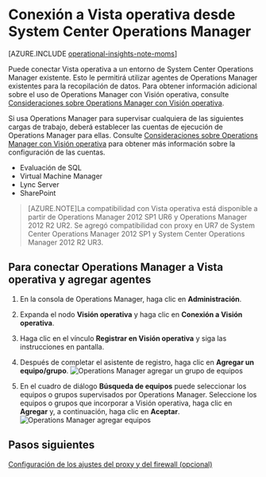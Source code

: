<properties
   pageTitle="Conexión a Vista operativa desde System Center Operations Manager"
   description="Obtenga información acerca de cómo conectarse a Visión operativa a través de Operations Manager."
   services="operational-insights"
   documentationCenter=""
   authors="lauracr"
   manager="jwhit"
   editor=""/>

<tags
   ms.service="operational-insights"
   ms.devlang="na"
   ms.topic="get-started-article"
   ms.tgt_pltfrm="na"
   ms.workload="na"
   ms.date="07/02/2015"
   ms.author="lauracr"/>

# Conexión a Vista operativa desde System Center Operations Manager


[AZURE.INCLUDE [operational-insights-note-moms](../../includes/operational-insights-note-moms.md)]

Puede conectar Vista operativa a un entorno de System Center Operations Manager existente. Esto le permitirá utilizar agentes de Operations Manager existentes para la recopilación de datos. Para obtener información adicional sobre el uso de Operations Manager con Visión operativa, consulte [Consideraciones sobre Operations Manager con Visión operativa](operational-insights-operations-manager.md).

Si usa Operations Manager para supervisar cualquiera de las siguientes cargas de trabajo, deberá establecer las cuentas de ejecución de Operations Manager para ellas. Consulte [Consideraciones sobre Operations Manager con Visión operativa](operational-insights-operations-manager.md) para obtener más información sobre la configuración de las cuentas.

- Evaluación de SQL
- Virtual Machine Manager
- Lync Server
- SharePoint

 >[AZURE.NOTE]La compatibilidad con Vista operativa está disponible a partir de Operations Manager 2012 SP1 UR6 y Operations Manager 2012 R2 UR2. Se agregó compatibilidad con proxy en UR7 de System Center Operations Manager 2012 SP1 y System Center Operations Manager 2012 R2 UR3.

## Para conectar Operations Manager a Vista operativa y agregar agentes

1. En la consola de Operations Manager, haga clic en **Administración**.

2. Expanda el nodo **Visión operativa** y haga clic en **Conexión a Visión operativa**.

3. Haga clic en el vínculo **Registrar en Visión operativa** y siga las instrucciones en pantalla.

4. Después de completar el asistente de registro, haga clic en **Agregar un equipo/grupo**. ![Operations Manager agregar un grupo de equipos](./media/operational-insights-connect-scom/om01.png)
5. En el cuadro de diálogo **Búsqueda de equipos** puede seleccionar los equipos o grupos supervisados por Operations Manager. Seleccione los equipos o grupos que incorporar a Visión operativa, haga clic en **Agregar** y, a continuación, haga clic en **Aceptar**. ![Operations Manager agregar equipos](./media/operational-insights-connect-scom/om02.png)
## Pasos siguientes

[Configuración de los ajustes del proxy y del firewall (opcional)](operational-insights-proxy-firewall.md)

<!---HONumber=August15_HO6-->